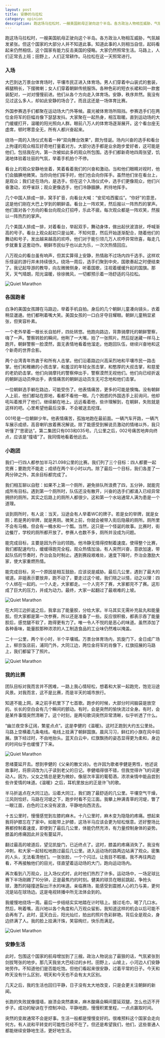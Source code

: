 ```yaml
---
layout: post
title: 安静的马拉松
category: opinion
description: 跑这场马拉松时，一艘美国航母正驶向这个半岛。各方政治人物相互威胁，气氛越发紧张。但这个国家的大部分人并不知道此事。知道此事的人则相当自信，起码看起来仍然相信，这个国家有能力反击美国的侵略。大家仍然照常生活。马路上，人们正常去上班；田野上，人们正常耕作。马拉松在这一天照常进行。
---
```


跑这场马拉松时，一艘美国航母正驶向这个半岛。各方政治人物相互威胁，气氛越发紧张。但这个国家的大部分人并不知道此事。知道此事的人则相当自信，起码看起来仍然相信，这个国家有能力反击美国的侵略。大家仍然照常生活。马路上，人们正常去上班；田野上，人们正常耕作。马拉松在这一天照常进行。

### 入场

大巴到达万景台体育场时，平壤市民正进入体育场。男人们穿着中山装式的套装，裤腿稍长，下摆微喇；女人们穿着朝鲜传统服饰。各种色彩的短衣长裙和同一款套装配对，一对对慢慢前进。他们从各个方向走入体育场。安静，秩序井然。我没有见过这么多人，却如此安静的场合了。而且这还是一场体育比赛。

外国参赛选手们都聚在运动场大门外等候。晨光被体育场所阻挡。参赛选手们在两位金将军的巨幅肖像下瑟瑟发抖。大家聚在一起热身，相互取暖。直到运动场的大门缓缓打开，温暖的阳光照向人群。眼前八万人的体育场逐渐展开。这个看台座无虚席，顿时寒意全无，所有人都兴奋起来。

绕场一周的入场仪式有着一种“双向舞台效果”，颇为怪诞。场内兴奋的选手和看台上拘谨的观众相互好奇地打量着对方。大部分选手都是业余跑步爱好者，这可能是他们，包括我在内，第一次被如此多的观众所包围。选手们都新奇地四周张望，饥渴地体验着壮丽的气氛，举着手机拍个不停。

看台上的观众安静地坐着，笑着看着我们的兴奋和激动。当和他们眼睛对视时，他们会腼腆地微笑。当你向他们挥手时，他们也会向你挥手。虽然他们坐在看台上，是观众；我们走在场内，是选手。但在这个入场仪式中，选手们更像观众，他们兴奋激动，欢呼雀跃；观众更像选手，他们冷静腼腆，矜持地挥手。

几个中国人排成一排，窝手扩音，向看台大喊：“安尼哈西蜜瓜”。“你好”的意思，这是他们刚在大巴上学到的朝鲜语。看台上一阵欢笑，然后报以一阵热烈的掌声。他们面对各个方向的看台向观众打招呼，乐此不疲。每次观众都是一阵欢笑，然报以一阵热烈的掌声。

几个美国人排成一排，对着看台，举起双手，舞动身体，做出起伏波浪状，呼喊渐高的号子。看台上观众起初只是讪笑，不知何意，然后开始逐渐配合，随着他们的舞动和号子，发出越来越高的欢呼。他们对于能引领几万人欢呼异常欣喜，每走几步就重复这套动作。朝鲜市民似乎也以此为乐，一次次热情回应。

八万观众的看台虽有响声，但其实算得上安静，热情敌不过场内四千选手。这样欢乐怪诞的游行并未持续很久。绕场一周后，选手们聚到中央，国歌奏起之时便结束了。我记起导游的教导，向左微微侧身，听着国歌，注视着缓缓升起的国旗。那天，天气晴朗，阳光温暖，徐徐微风，一切都预示着一场舒适的马拉松。

![Quiet Marathon](/images/opinion/Marathon/stadium.JPG)

### 各国跑者

白净的美国女孩蹲在马路边，举着手机自拍。身后的几个朝鲜儿童凑向镜头，衣着稍显邋遢。他们都咧着嘴大笑。美国女孩的一口白牙夺目耀眼。朝鲜儿童稍显紧张，但笑容朴素。

一个老外举着一根长长自拍杆，四处转悠。他跑向路边，背靠骑摩托的朝鲜警察，嗨了一声。警察转脸的瞬间，他咧了一大嘴，拍了一张照片。然后捉迷藏一样马上跑开。朝鲜警察一脸漠然，面无表情地看着他溜走。他跑回队伍，继续兴奋地和这个新奇的世界合影。

两个台湾青年热衷于和所有人击掌。他们沿着路边兴高采烈地和平壤市民一路击掌。他们和稚嫩的小孩击掌，和羞涩的年轻女孩击掌，和憨厚的大叔击掌，和慈爱的老奶奶击掌。他们向骑摩托的警察伸出手，警察漠然无视他们。他们向已经折返的朝鲜运动员伸出手，表情痛苦的朝鲜运动员生无可念地和他们击掌。

一位朝鲜选手躺在路边，可能受伤了。他表情痛苦，更多的可能是懊悔。没有朝鲜人上前，他们都站在原地，看都不看他一眼。几个困惑的外国选手上前询问，他却吼叫着推开了他们，继续躺在地上。远远看着他，些许理解到，在朝鲜，失败就是这样的吧。心里希望他最后没事，不会被送去挖煤。

001号是一位朝鲜少年。他表情痛苦，孤独地跑在最前面。一辆汽车开路，一辆汽车展示成绩，高音喇叭放着赛况解说。除了能感受到解说员激动的情绪以外，我只听懂了“思密达”。第二集团只有003和035号。几公里之后，002号痛苦地奔向终点，应该是“撞墙”了。我同情地看着他远去。

### 小跑团

我们一行四人都参加半马21.098公里的比赛。我们列了三个目标：四人都要一起完赛；要跑完不能走；成绩在两个半小时以内。除了最后一个目标，我们各差了一两分钟之外，其余目标都完成了。

我们相互聊以自慰：如果不上第一个厕所，避免排队所浪费了四，五分钟，就能完成所有目标。遇到第一个厕所时，队伍还没有散开，兴奋的选手们都涌入已经异常拥挤的厕所。其实之后路上的厕所人都很少。这和第一个水站通常人满为患是一个道理。

谈到厕所时，有人说：当天，沿途会有人举着WC的牌子。若是女的举牌，就是女厕；若是男的举牌，就是男厕。微笑上前，你就会被带入街后隐蔽的厕所。厕所里不会有马桶，但会有一桶水和一个瓢。当然，这只是一个怪诞的故事。比赛时，街边餐厅，学校的厕所都开放了。参赛人也数不多，厕所并没成为问题。

能完成目标，主要是因为乔治的领跑。他冷静无情得控制着速度。使得整个比赛，我们都配速均匀，缓缓得跑完全程。观众热情加油，有人突然兴奋，意欲加速，带起队伍的节奏时，乔治会及时制止。遇到赛段艰难处，速度下降时，乔治会激励大家，使大家重燃热情。

能完成目标，另一个原因是相互鼓励，应该说是威胁。最后几公里，遇到了最大的坡道。非姐表示要放弃，跑不动了，要走过这个坡。我们晓之以情，动之以理：四个人绑在一起的。一个人走，大家都走。一个人完不了赛，大家都完不了赛。这形成了巨大的压力，并成为动力。最终，大家一起翻过了最艰难的上坡。

![Quiet Marathon](/images/opinion/Marathon/running.JPG)

在大同江边折返之后，我拿出了能量胶，分给大家。半马其实无需补充盐丸和能量胶。但大家都是第一次参赛，所以还是准备了一些。反应很积极，都表示吞了能量胶后，感觉腿不软了，跑得更有力了。唯一令人不悦的是恶心的味道。虽然添加了各种香味，能量胶那种浓浓的人工制造食品的工业味仍然难以掩盖。

二十一公里，两个半小时，半个平壤城。万景台体育场内，凯旋门下，金日成广场上，柳京饭店前，浦同门外，大同江边，两位金将军的肖像下，红旗招展的马路上，我们都留下了照片。

![Quiet Marathon](/images/opinion/Marathon/street.JPG)

### 我的比赛

团队目标对我而言并不困难，一路上我心情轻松，想着和大家一起跑完，饱览沿途风景。对我而言，这不是比赛，而是半天的城市旅行。

知道不能上网，来之前手机里下了七首歌。跑步的时候，大部分时间脑袋是放空的。长长的空白会有几个瞬间的颤动。有时，会是突然的愉快流过全身。有时，会是某件事情突然清晰了。这个时刻，是两句歌词突然异常清晰，似乎听透了什么。

“幽兰夜空多辽阔，繁星点点”。这是李健的《温暖》。这时正跑到大约五公里处。马路上空横着几条电线。电线上挂满了朝鲜国旗。晨风习习，鲜红的小旗在风中招展。旗下经过时，不由地抬头。蓝天白云中，红旗飘扬的姿态显得更为柔和，身边的时间似乎也缓慢了下来。

![Quiet Marathon](/images/opinion/Marathon/flag.JPG)

思绪蔓延开去。想到李健的《父亲的散文诗》。也许因为歌者李健是男性，他述说故事时，将原词改为儿子读到老父的日记。李健唱得很不错，但我觉得许飞的词更动人。因为，父女之情总是更为微妙。像层次丰富的葡萄酒，浓浓亲情中能品尝到些许爱情的味道。《温暖》之后，耳机里放出的正是许飞的歌。

半马折返点在大同江边。沿着大同江，我们跑了最舒适的几公里。平壤空气干燥，江风则恰好。马路在河堤之下，跑步时看不见江面。我攀上种满青草的河堤，瞥了一眼江面，白色的江水没有波浪，平静地向西流去。

十五公里时，慢慢感觉到左膝的麻木。十八公里时，麻木变为隐隐的疼痛。想起来我将护膝忘在了家中。如能带上护膝，这场半马应该会更为轻松惬意。还好整场比赛都控制着速度，即使到了最后几公里，体能仍然充沛，有力量控制身体的姿势。膝盖的疼痛因此并没有蔓延开。

翻过最高的坡道后，望见凯旋门，已近终点了。这时，膝盖的疼痛消失了。我没有冲刺，和大家一起轻松地跑过最后几公里。进入运动场的路两边站满了观众。密集的人头，无法看清他们。一张张脸，一个个闪过。让我目不暇接。我不再往两边看，不再接触他们的目光，径直望着运动场的大门，跑向运动场内。

再次看到八万观众，比入场仪式时，此时他们热烈了许多。运动场中，一场足球比赛下半场刚踢了10分钟，正是最焦灼的时刻。健美的球员在眼前跳起，争抢头球，激烈的碰撞迸裂出汗水的味道。亲临赛场，能感受到震撼人心的力与美，更何况是站在球场边。这是电视转播中所无法体会到的。

我缓慢地绕场一周。最后一步结结实实地踏在计时毯上。接过毛巾，喝了几口水。然后，咧着嘴，高兴地以各个角度和八万观众留影。我知道这样的机会以后可能不会再有了。此时，蓝天白云，阳光灿烂，拍出的照片色彩鲜艳。背后全是观众，身边挤满了人。我的脸上挂满汗珠，笑容绚烂，快乐而满足。

![Quiet Marathon](/images/opinion/Marathon/handstand.JPG)

### 安静生活

此时，包围这个国家的航母增加到了三艘。政治人物说出了最狠的话，气氛紧张到剑拔弩张的地步。那几天我坐大巴经过的乡村。田野上，山坡上，小河边人们安静地劳作。不知道他们是否能吃饱。但他们看起来很安静，过着平常的日子。今天和昨天没有什么区别，明天和今天也不会有太大区别。

几天之后，我的生活也回归平静，日子没有太大地改变，只是会更关注朝鲜的新闻。

长跑的失败就像撞墙，崩溃会突然袭来，麻木酸痛会瞬间蔓延双腿，怎么也迈不开步子。成功的秘诀在于控制冲动，平静地跑，慢慢积累里程，一点点赢取时间。

突然的变故通常不会是好事。生活一般都是慢慢变好的。很难预料这个国家会走向何方。有人说和平转变的可能性已经不在了。但还是希望我们，他们，这些普通人都能继续安静地生活，更好地生活。
